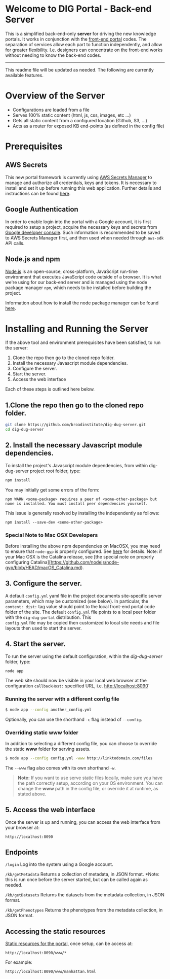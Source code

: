 # Welcome to DIG Portal - Back-end Server

This is a simplified back-end-only **server** for driving the new knowledge portals. It works in conjunction with 
the [front-end portal](https://github.com/broadinstitute/dig-dug-portal) codes. The separation of services allow each 
part to function independently, and allow for greater flexibility. I.e. designers can concentrate on the front-end 
works without needing to know the back-end codes.

---

This readme file will be updated as needed. The following are currently available features.

# Overview of the Server

- Configurations are loaded from a file
- Serves 100% static content (html, js, css, images, etc ...)
- Gets all static content from a configured location (Github, S3, ...)
- Acts as a router for exposed KB end-points (as defined in the config file)

# Prerequisites

## AWS Secrets

This new portal framework is currently using [AWS Secrets Manager](https://aws.amazon.com/secrets-manager/) to manage 
and authorize all credentials, keys and tokens. It is necessary to install and set it up before running this web 
application. Further details and instructions can be found [here](https://github.com/broadinstitute/dig-secrets).

## Google Authentication

In order to enable login into the portal with a Google account, it is first required to setup a project, acquire 
the necessary keys and secrets from [Google developer console](https://developers.google.com/identity/sign-in/web/sign-in). 
Such information is recommended to be saved to AWS Secrets Manager first, and then used when needed through `aws-sdk` API calls.

## Node.js and npm

[Node.js](https://nodejs.org/) is an open-source, cross-platform, JavaScript run-time environment that executes 
JavaScript code outside of a browser. It is what we're using for our back-end server and is managed using the 
node package manager `npm`,  which  needs to be installed before building the project.

Information about how to install the node package manager can be found [here](https://www.npmjs.com/get-npm}).

#  Installing and Running the Server

If the above tool and environment prerequisites have been satisfied, to run the server:

1. Clone the repo then go to the cloned repo folder.
2. Install the necessary Javascript module dependencies.
3. Configure the server.
4. Start the server.
5. Access the web interface

Each of these steps is outlined here below.

## 1.Clone the repo then go to the cloned repo folder.

```sh 
git clone https://github.com/broadinstitute/dig-dug-server.git
cd dig-dug-server
```

## 2. Install the necessary Javascript module dependencies.

To install the project's Javascript module dependencies, from within dig-dug-server project root folder, type:

```sh
npm install
```

You may initially get some errors of the form:

```  
npm WARN <some-package> requires a peer of <some-other-package> but none is installed. You must install peer dependencies yourself.
```

This issue is generally resolved by installing the *<some-other-package>* independently as follows:

``` 
npm install --save-dev <some-other-package>
```

### Special Note to Mac OSX Developers

Before installing the above npm dependencies on MacOSX, you may need to ensure that `node-gyp` is properly configured. 
See [here](https://www.npmjs.com/package/node-gyp) for details. Note: if your Mac OSX is the Catalina release, 
see [the special note on properly configuring Catalina][https://github.com/nodejs/node-gyp/blob/HEAD/macOS_Catalina.md).  

## 3. Configure the server.

A  default `config.yml` yaml file in the project documents site-specific server parameters, which may be customized 
(see below). In particular, the `content: dist:` tag value should point to the local front-end portal code folder of 
the site. The default `config.yml` file points to a local peer folder with the `dig-dug-portal`  distribution. This  
`config.yml` file may be copied then customized to local site needs and file layouts then used to start the server.

## 4. Start the server.

To run the server using the default configuration, within the *dig-dug-server* folder, type:
 
```sh
node app
```

The web site should now be visible in your local web browser at the configuration `callbackHost:` specified URL, i.e.
[http://localhost:8090](http://localhost:8090)`


### Running the server with a different config file

```sh
$ node app --config another_config.yml
```

Optionally, you can use the shorthand `-c` flag instead of `--config`.

### Overriding static www folder

In addition to selecting a different config file, you can choose to override the static **www** folder for serving assets.

``` sh
$ node app --config config.yml -www http://linktodomain.com/files
```

The `--www` flag also comes with its own shorthand `-w`.

> **Note:** If you want to use serve static files locally, make sure you have the path correctly setup, according on 
>your OS environment. You can change the **www** path in the config file, or override it at runtime, as stated above.

## 5. Access the web interface

Once the server is up and running, you can access the web interface from your browser at:

`http://localhost:8090`

## Endpoints

`/login`
Log into the system using a Google account.

`/kb/getMetadata`
Returns a collection of metadata, in JSON format. \*Note: this is run once before the server started, but can 
be called again as needed.

`/kb/getDatasets`
Returns the datasets from the metadata collection, in JSON format.

`/kb/getPhenotypes`
Returns the phenotypes from the metadata collection, in JSON format.

## Accessing the static resources

[Static resources for the portal](https://github.com/broadinstitute/dig-dug-static-resources), once setup, can be access at:

`http://localhost:8090/www/*`

For example:

`http://localhost:8090/www/manhattan.html`
